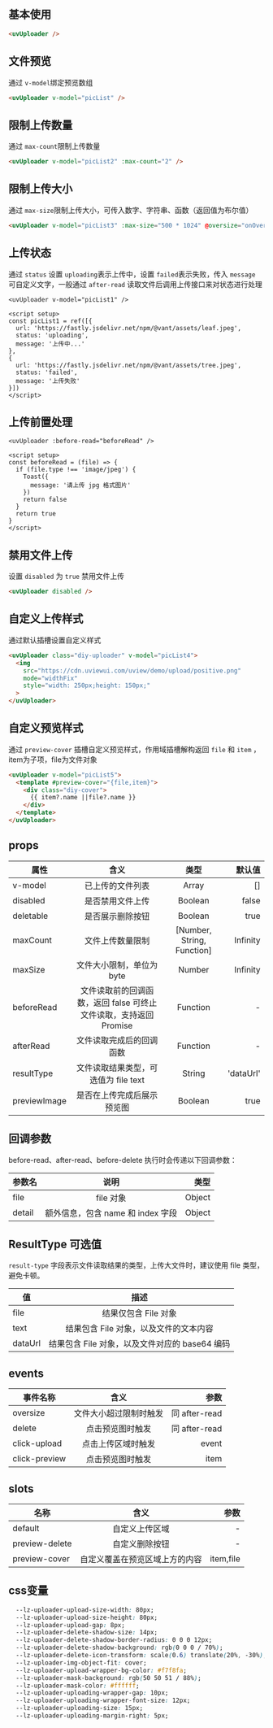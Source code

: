 <script setup>
import useCompStore from '../store/copname.js'
import { onMounted } from 'vue'
const compStore =useCompStore()

onMounted(()=>{
  compStore.updateName('uploader')
})

</script>

## 基本使用

```html
<uvUploader />
```

## 文件预览

通过 `v-model`绑定预览数组

```html
<uvUploader v-model="picList" />
```

## 限制上传数量

通过 `max-count`限制上传数量

```html
<uvUploader v-model="picList2" :max-count="2" />
```

## 限制上传大小

通过 `max-size`限制上传大小，可传入数字、字符串、函数（返回值为布尔值）

```html
<uvUploader v-model="picList3" :max-size="500 * 1024" @oversize="onOversize" />
```

## 上传状态

通过 `status` 设置 `uploading`表示上传中，设置 `failed`表示失败，传入 `message` 可自定义文字，一般通过 `after-read` 读取文件后调用上传接口来对状态进行处理

```vue
<uvUploader v-model="picList1" />

<script setup>
const picList1 = ref([{
  url: 'https://fastly.jsdelivr.net/npm/@vant/assets/leaf.jpeg',
  status: 'uploading',
  message: '上传中...'
},
{
  url: 'https://fastly.jsdelivr.net/npm/@vant/assets/tree.jpeg',
  status: 'failed',
  message: '上传失败'
}])
</script>
```

## 上传前置处理

```vue
<uvUploader :before-read="beforeRead" />

<script setup>
const beforeRead = (file) => {
  if (file.type !== 'image/jpeg') {
    Toast({
      message: '请上传 jpg 格式图片'
    })
    return false
  }
  return true
}
</script>
```

## 禁用文件上传

设置 `disabled`  为 `true` 禁用文件上传

```html
<uvUploader disabled />
```

## 自定义上传样式

通过默认插槽设置自定义样式

```html
<uvUploader class="diy-uploader" v-model="picList4">
  <img
    src="https://cdn.uviewui.com/uview/demo/upload/positive.png"
    mode="widthFix"
    style="width: 250px;height: 150px;"
  >
</uvUploader>
```

## 自定义预览样式

通过 `preview-cover` 插槽自定义预览样式，作用域插槽解构返回 `file` 和 `item` ，item为子项，file为文件对象

```html
<uvUploader v-model="picList5">
  <template #preview-cover="{file,item}">
    <div class="diy-cover">
      {{ item?.name ||file?.name }}
    </div>
  </template>
</uvUploader>
```

## props

| 属性         |                               含义                                |            类型            |    默认值 |
| ------------ | :---------------------------------------------------------------: | :------------------------: | --------: |
| v-model      |                         已上传的文件列表                          |           Array            |        [] |
| disabled     |                         是否禁用文件上传                          |          Boolean           |     false |
| deletable    |                         是否展示删除按钮                          |          Boolean           |      true |
| maxCount     |                         文件上传数量限制                          | [Number, String, Function] |  Infinity |
| maxSize      |                     文件大小限制，单位为 byte                     |           Number           |  Infinity |
| beforeRead   | 文件读取前的回调函数，返回 false 可终止文件读取，支持返回 Promise |          Function          |         - |
| afterRead    |                     文件读取完成后的回调函数                      |          Function          |         - |
| resultType   |               文件读取结果类型，可选值为 file text                |           String           | 'dataUrl' |
| previewImage |                    是否在上传完成后展示预览图                     |          Boolean           |      true |


## 回调参数
before-read、after-read、before-delete 执行时会传递以下回调参数：

| 参数名 |               说明                |   类型 |
| ------ | :-------------------------------: | -----: |
| file   |             file 对象             | Object |
| detail | 额外信息，包含 name 和 index 字段 | Object |

## ResultType 可选值

`result-type` 字段表示文件读取结果的类型，上传大文件时，建议使用 file 类型，避免卡顿。

| 值      |                      描述                      |
| ------- | :--------------------------------------------: |
| file    |              结果仅包含 File 对象              |
| text    |     结果包含 File 对象，以及文件的文本内容     |
| dataUrl | 结果包含 File 对象，以及文件对应的 base64 编码 |

## events

| 事件名称      |          含义          |          参数 |
| ------------- | :--------------------: | ------------: |
| oversize      | 文件大小超过限制时触发 | 同 after-read |
| delete        |    点击预览图时触发    | 同 after-read |
| click-upload  |   点击上传区域时触发   |         event |
| click-preview |    点击预览图时触发    |          item |

## slots

| 名称           |              含义              |      参数 |
| -------------- | :----------------------------: | --------: |
| default        |         自定义上传区域         |         - |
| preview-delete |         自定义删除按钮         |         - |
| preview-cover  | 自定义覆盖在预览区域上方的内容 | item,file |

## css变量

```css
  --lz-uploader-upload-size-width: 80px;
  --lz-uploader-upload-size-height: 80px;
  --lz-uploader-upload-gap: 8px;
  --lz-uploader-delete-shadow-size: 14px;
  --lz-uploader-delete-shadow-border-radius: 0 0 0 12px;
  --lz-uploader-delete-shadow-background: rgb(0 0 0 / 70%);
  --lz-uploader-delete-icon-transform: scale(0.6) translate(20%, -30%);
  --lz-uploader-img-object-fit: cover;
  --lz-uploader-upload-wrapper-bg-color: #f7f8fa;
  --lz-uploader-mask-background: rgb(50 50 51 / 88%);
  --lz-uploader-mask-color: #ffffff;
  --lz-uploader-uploading-wrapper-gap: 10px;
  --lz-uploader-uploading-wrapper-font-size: 12px;
  --lz-uploader-uploading-size: 15px;
  --lz-uploader-uploading-margin-right: 5px;
```
